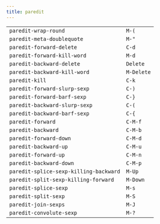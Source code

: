 ```yaml
---
title: paredit
---
```


<table>
  <tr><td><code>paredit-wrap-round</code></td><td><code>M-(</code></td></tr>
  <tr><td><code>paredit-meta-doublequote</code></td><td><code>M-"</code></td></tr>
  <tr><td><code>paredit-forward-delete</code></td><td><code>C-d</code></td></tr>
  <tr><td><code>paredit-forward-kill-word</code></td><td><code>M-d</code></td></tr>
  <tr><td><code>paredit-backward-delete</code></td><td><code>Delete</code></td></tr>
  <tr><td><code>paredit-backward-kill-word</code></td><td><code>M-Delete</code></td></tr>
  <tr><td><code>paredit-kill</code></td><td><code>C-k</code></td></tr>
  <tr><td><code>paredit-forward-slurp-sexp</code></td><td><code>C-)</code></td></tr>
  <tr><td><code>paredit-forward-barf-sexp</code></td><td><code>C-}</code></td></tr>
  <tr><td><code>paredit-backward-slurp-sexp</code></td><td><code>C-(</code></td></tr>
  <tr><td><code>paredit-backward-barf-sexp</code></td><td><code>C-{</code></td></tr>
  <tr><td><code>paredit-forward</code></td><td><code>C-M-f</code></td></tr>
  <tr><td><code>paredit-backward</code></td><td><code>C-M-b</code></td></tr>
  <tr><td><code>paredit-forward-down</code></td><td><code>C-M-d</code></td></tr>
  <tr><td><code>paredit-backward-up</code></td><td><code>C-M-u</code></td></tr>
  <tr><td><code>paredit-forward-up</code></td><td><code>C-M-n</code></td></tr>
  <tr><td><code>paredit-backward-down</code></td><td><code>C-M-p</code></td></tr>
  <tr><td><code>paredit-splice-sexp-killing-backward</code></td><td><code>M-Up</code></td></tr>
  <tr><td><code>paredit-split-sexp-killing-forward</code></td><td><code>M-Down</code></td></tr>
  <tr><td><code>paredit-splice-sexp</code></td><td><code>M-s</code></td></tr>
  <tr><td><code>paredit-split-sexp</code></td><td><code>M-S</code></td></tr>
  <tr><td><code>paredit-join-sexps</code></td><td><code>M-J</code></td></tr>
  <tr><td><code>paredit-convolute-sexp</code></td><td><code>M-?</code></td></tr>
</table>
